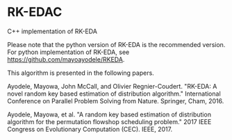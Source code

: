 # RK-EDAC
C++ implementation of RK-EDA


Please note that the python version of RK-EDA is the recommended version.
For python implementation of RK-EDA, see https://github.com/mayoayodele/RKEDA. 

This algorithm is presented in the following papers.

Ayodele, Mayowa, John McCall, and Olivier Regnier-Coudert. "RK-EDA: A novel random key based estimation of distribution algorithm." International Conference on Parallel Problem Solving from Nature. Springer, Cham, 2016.

Ayodele, Mayowa, et al. "A random key based estimation of distribution algorithm for the permutation flowshop scheduling problem." 2017 IEEE Congress on Evolutionary Computation (CEC). IEEE, 2017.
